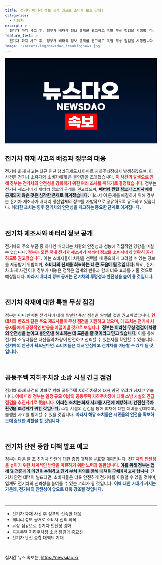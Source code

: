 ```yaml
---
title: 전기차 배터리 정보 공개 권고로 소비자 보호 강화!
categories:
  - 자동차
excerpt: >
  전기차 화재 사고 후, 정부가 배터리 정보 공개를 권고하고 특별 무상 점검을 시행합니다. 안전 우려 속에서 전기차 소유자들의 불안을 해소할 대책이 다음 달 발표됩니다!
feature_text: >
  전기차 화재 사고 후, 정부가 배터리 정보 공개를 권고하고 특별 무상 점검을 시행합니다. 안전 우려 속에서 전기차 소유자들의 불안을 해소할 대책이 다음 달 발표됩니다!
image: '/assets/img/newsdao_breakingnews.jpg'
---
```


<p><img src="/assets/img/newsdao_breakingnews.jpg" alt="koreaapp 속보" /></p>

<h2 data-ke-size="size26">전기차 화재 사고의 배경과 정부의 대응</h2>

<p data-ke-size="size16">전기차 화재 사고는 최근 인천 청라국제도시 아파트 지하주차장에서 발생하였으며, 이 사건은 전기차 소유자와 소비자에게 큰 불안감을 초래했습니다. <b><span style="color: #ee2323;">이 사건의 발생으로 인해 정부는 전기차의 안전성을 강화하기 위한 여러 조치를 취하기로 결정했습니다.</span></b> 정부는 전기차 제조사에게 배터리 정보의 공개를 권고했으며, <b><span style="background-color: #21538527;">배터리 관련 정보가 소비자에게 공개되지 않은 것은 심각한 문제로 여겨졌습니다.</span></b> 따라서 이 문제를 해결하기 위해 정부는 전기차 제조사가 배터리 생산업체의 정보를 자발적으로 공유하도록 유도하고 있습니다. <b><span style="color: #1a5490;">이러한 조치는 향후 전기차의 안전성을 제고하는 중요한 단계로 여겨집니다.</span></b></p>

<p data-ke-size="size16">&nbsp;</p>

<h2 data-ke-size="size26">전기차 제조사와 배터리 정보 공개</h2>

<p data-ke-size="size16">전기차의 주요 부품 중 하나인 배터리는 차량의 안전성과 성능에 직접적인 영향을 미칠 수 있습니다. <b><span style="color: #ee2323;">정부는 모든 국내 전기차 제조사가 배터리 정보를 소비자에게 명확히 공개하도록 권고했습니다.</span></b> 이는 소비자들이 차량을 선택할 때 중요하게 고려할 수 있는 정보를 제공받기 위함이며, <b><span style="background-color: #21538527;">소비자의 신뢰를 회복하는 데 큰 도움이 될 것입니다.</span></b> 특히, 전기차 화재 사건 이후 정부가 내놓은 정책은 업계의 반응과 함께 더욱 효과를 거둘 것으로 예상됩니다. <b><span style="color: #1a5490;">따라서 배터리 정보 공개는 전기차의 투명성과 안전성을 높여 줄 것입니다.</span></b></p>

<p data-ke-size="size16">&nbsp;</p>

<h2 data-ke-size="size26">전기차 화재에 대한 특별 무상 점검</h2>

<p data-ke-size="size16">정부는 이미 판매된 전기차에 대해 특별한 무상 점검을 실행할 것을 권고하였습니다. <b><span style="color: #ee2323;">현대차와 벤츠와 같은 주요 제조사들이 무상 점검을 지원하고 있으며, 이 조치는 전기차 사용자들에게 긍정적인 반응을 이끌어낼 것으로 보입니다.</span></b> <b><span style="background-color: #21538527;">정부는 이러한 무상 점검이 차량의 안전성을 높이고 불안감을 해소하는 데 도움을 줄 것이라고 믿고 있습니다.</span></b> 이를 통해 전기차 소유자들은 자신들의 차량이 안전하고 신뢰할 수 있는지를 확인할 수 있습니다. <b><span style="color: #1a5490;">전기차의 안전이 확보된다면, 소비자들은 더욱 안심하고 전기차를 이용할 수 있게 될 것입니다.</span></b></p>

<p data-ke-size="size16">&nbsp;</p>

<h2 data-ke-size="size26">공동주택 지하주차장 소방 시설 긴급 점검</h2>

<p data-ke-size="size16">전기차 화재 사건의 여파로 인해 공동주택 지하주차장에 대한 안전 우려가 커지고 있습니다. <b><span style="color: #ee2323;">이에 따라 정부는 일정 규모 이상의 공동주택 지하주차장에 대해 소방 시설의 긴급 점검을 추진하기로 했습니다.</span></b> <b><span style="background-color: #21538527;">이러한 조치는 화재 사고를 사전에 예방하고, 안전한 주차 환경을 조성하기 위한 것입니다.</span></b> 소방 시설의 점검을 통해 화재에 대한 대비를 강화하고, 불행한 사고를 방지할 수 있을 것입니다. <b><span style="color: #1a5490;">따라서 해당 조치들은 시민들의 안전을 확보하는데 중요한 역할을 할 것입니다.</span></b></p>

<p data-ke-size="size16">&nbsp;</p>

<h2 data-ke-size="size26">전기차 안전 종합 대책 발표 예고</h2>

<p data-ke-size="size16">정부는 다음 달 초 전기차 안전에 대한 종합 대책을 발표할 계획입니다. <b><span style="color: #ee2323;">전기차의 안전성을 높이기 위한 체계적인 방안을 마련하기 위한 노력의 일환입니다.</span></b> <b><span style="background-color: #21538527;">이를 위해 정부는 업계 및 전문가의 의견을 수렴하고 관계 부처 회의를 통해 대책을 구체화하고자 합니다.</span></b> 전기차 안전 대책이 발표되면, 소비자들은 더욱 안전하게 전기차를 이용할 수 있을 것이며, 업계도 전기차의 신뢰성을 높여줄 수 있는 기회가 될 것입니다. <b><span style="color: #1a5490;">이에 대한 기대가 커지는 가운데, 전기차의 안전성이 앞으로 더욱 강조될 것입니다.</span></b></p>

<p data-ke-size="size16">&nbsp;</p>

<hr>

<ul>
    <li>전기차 화재 사건 후 정부의 신속한 대응</li>
    <li>배터리 정보 공개로 소비자 신뢰 회복</li>
    <li>무상 점검으로 전기차 안전성 강화</li>
    <li>공동주택 지하주차장 소방 점검의 중요성</li>
    <li>전기차 안전 종합 대책의 기대</li>
</ul>

<p data-ke-size="size16">&nbsp;</p>
실시간 뉴스 속보는, <a href="https://newsdao.kr" rel="dofollow">https://newsdao.kr</a>


